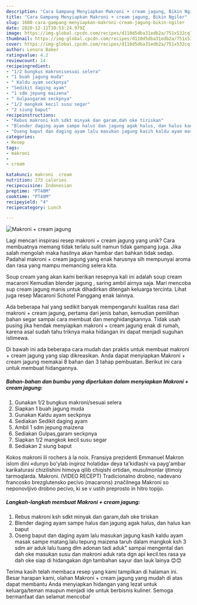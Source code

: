 ```yaml
---
description: "Cara Gampang Menyiapkan Makroni + cream jagung, Bikin Ngiler"
title: "Cara Gampang Menyiapkan Makroni + cream jagung, Bikin Ngiler"
slug: 1608-cara-gampang-menyiapkan-makroni-cream-jagung-bikin-ngiler
date: 2020-12-11T10:53:24.979Z
image: https://img-global.cpcdn.com/recipes/d110d5dba31edb2a/751x532cq70/makroni-cream-jagung-foto-resep-utama.jpg
thumbnail: https://img-global.cpcdn.com/recipes/d110d5dba31edb2a/751x532cq70/makroni-cream-jagung-foto-resep-utama.jpg
cover: https://img-global.cpcdn.com/recipes/d110d5dba31edb2a/751x532cq70/makroni-cream-jagung-foto-resep-utama.jpg
author: Lenora Baker
ratingvalue: 4.2
reviewcount: 14
recipeingredient:
- "1/2 bungkus makronisesuai selera"
- "1 buah jagung muda"
- " Kaldu ayam seckpnya"
- "Sedikit daging ayam"
- "1 sdm jepung maizena"
- " Gulpasgaram seckpnya"
- "1/2 mangkok kecil susu segar"
- "2 siung baput"
recipeinstructions:
- "Rebus makroni ksh sdkt minyak dan garam,dah oke tiriskan"
- "Blender daging ayam sampe halus dan jagung agak halus, dan halus kan baput"
- "Oseng baput dan daging ayam lalu masukan jagung kasih kaldu ayam masak sampe matang.lalu tepung maizena taruh dalam mangkok ksh 3 sdm air aduk lalu tuang dlm adonan tadi aduk&#34; sampai mengental dan dah oke masukan susu dan makroni aduk rata dgn api kecil.tes rasa ya dah oke siap di hidangakan dgn tambahan sayur dan lauk lainya 😊😊"
categories:
- Resep
tags:
- makroni
- 
- cream

katakunci: makroni  cream 
nutrition: 273 calories
recipecuisine: Indonesian
preptime: "PT40M"
cooktime: "PT40M"
recipeyield: "4"
recipecategory: Lunch

---
```



![Makroni + cream jagung](https://img-global.cpcdn.com/recipes/d110d5dba31edb2a/751x532cq70/makroni-cream-jagung-foto-resep-utama.jpg)

Lagi mencari inspirasi resep makroni + cream jagung yang unik? Cara membuatnya memang tidak terlalu sulit namun tidak gampang juga. Jika salah mengolah maka hasilnya akan hambar dan bahkan tidak sedap. Padahal makroni + cream jagung yang enak harusnya sih mempunyai aroma dan rasa yang mampu memancing selera kita.

Soup cream yang akan kami berikan resepnya kali ini adalah soup cream macaroni Kemudian blender jagung , saring ambil airnya saja. Mari mencoba sup cream jagung manis untuk dihadirkan ditengah keluarga tercinta. Lihat juga resep Macaroni Schotel Panggang enak lainnya.

Ada beberapa hal yang sedikit banyak mempengaruhi kualitas rasa dari makroni + cream jagung, pertama dari jenis bahan, kemudian pemilihan bahan segar sampai cara membuat dan menghidangkannya. Tidak usah pusing jika hendak menyiapkan makroni + cream jagung enak di rumah, karena asal sudah tahu triknya maka hidangan ini dapat menjadi suguhan istimewa.


Di bawah ini ada beberapa cara mudah dan praktis untuk membuat makroni + cream jagung yang siap dikreasikan. Anda dapat menyiapkan Makroni + cream jagung memakai 8 bahan dan 3 tahap pembuatan. Berikut ini cara untuk membuat hidangannya.

<!--inarticleads1-->

##### Bahan-bahan dan bumbu yang diperlukan dalam menyiapkan Makroni + cream jagung:

1. Gunakan 1/2 bungkus makroni/sesuai selera
1. Siapkan 1 buah jagung muda
1. Gunakan  Kaldu ayam seckpnya
1. Sediakan Sedikit daging ayam
1. Ambil 1 sdm jepung maizena
1. Sediakan  Gulpas,garam seckpnya
1. Siapkan 1/2 mangkok kecil susu segar
1. Sediakan 2 siung baput


Kokos makroni ili rochers à la noix. Fransiya prezidenti Emmanuel Makron islom dini «dunyo bo&#39;ylab inqiroz holatida» deya ta&#39;kidlashi va payg&#39;ambar karikaturasi chizilishini himoya qilib chiqishi ortidan, musulmonlar ijtimoiy tarmoqlarda. Makroni. (VIDEO RECEPT) Tradicionalno drobno, nadevano francosko brezglutensko pecivo (macarons) značilnega Makroni so neponovljivo drobno pecivo, ki se v ustih preprosto in hitro topijo. 

<!--inarticleads2-->

##### Langkah-langkah membuat Makroni + cream jagung:

1. Rebus makroni ksh sdkt minyak dan garam,dah oke tiriskan
1. Blender daging ayam sampe halus dan jagung agak halus, dan halus kan baput
1. Oseng baput dan daging ayam lalu masukan jagung kasih kaldu ayam masak sampe matang.lalu tepung maizena taruh dalam mangkok ksh 3 sdm air aduk lalu tuang dlm adonan tadi aduk&#34; sampai mengental dan dah oke masukan susu dan makroni aduk rata dgn api kecil.tes rasa ya dah oke siap di hidangakan dgn tambahan sayur dan lauk lainya 😊😊




Terima kasih telah membaca resep yang kami tampilkan di halaman ini. Besar harapan kami, olahan Makroni + cream jagung yang mudah di atas dapat membantu Anda menyiapkan hidangan yang lezat untuk keluarga/teman maupun menjadi ide untuk berbisnis kuliner. Semoga bermanfaat dan selamat mencoba!
